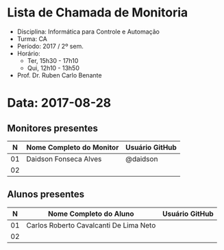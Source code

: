 # Lista de Chamada de Monitoria

* Disciplina: Informática para Controle e Automação
* Turma: CA
* Período: 2017 / 2º sem.
* Horário:
    - Ter, 15h30 - 17h10
    - Qui, 12h10 - 13h50
* Prof. Dr. Ruben Carlo Benante

# Data: 2017-08-28

## Monitores presentes

 N | Nome Completo do Monitor                   | Usuário GitHub       |
---|--------------------------------------------|----------------------|
01 | Daidson Fonseca Alves                      | @daidson             |
02 |                                            |                      |


## Alunos presentes

 N | Nome Completo do Aluno                     | Usuário GitHub       |
---|--------------------------------------------|----------------------|
01 |Carlos Roberto Cavalcanti De Lima Neto      |                      |
02 |                                            |                      |

